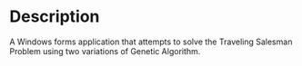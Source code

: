 # Description

A Windows forms application that attempts to solve the Traveling Salesman Problem using two variations of Genetic Algorithm.
